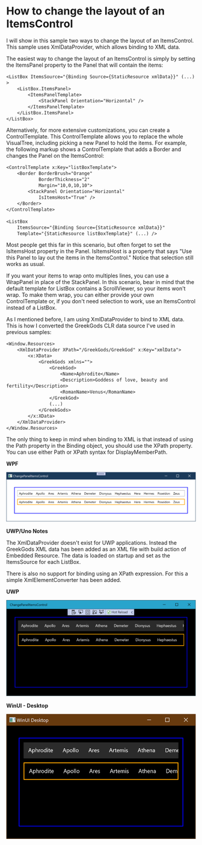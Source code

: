 # How to change the layout of an ItemsControl

I will show in this sample two ways to change the layout of an ItemsControl. This sample uses XmlDataProvider, which allows binding to XML data. 

The easiest way to change the layout of an ItemsControl is simply by setting the ItemsPanel property to the Panel that will contain the items:

	<ListBox ItemsSource="{Binding Source={StaticResource xmlData}}" (...) >
		<ListBox.ItemsPanel>
			<ItemsPanelTemplate>
				<StackPanel Orientation="Horizontal" />
			</ItemsPanelTemplate>
		</ListBox.ItemsPanel>
	</ListBox>

Alternatively, for more extensive customizations, you can create a ControlTemplate. This ControlTemplate allows you to replace the whole VisualTree, including picking a new Panel to hold the items. For example, the following markup shows a ControlTemplate that adds a Border and changes the Panel on the ItemsControl:

	<ControlTemplate x:Key="listBoxTemplate">
		<Border BorderBrush="Orange" 
				BorderThickness="2" 
				Margin="10,0,10,10">
			<StackPanel Orientation="Horizontal"
				IsItemsHost="True" />
		</Border>
	</ControlTemplate>
	    
	<ListBox 
		ItemsSource="{Binding Source={StaticResource xmlData}}" 
		Template="{StaticResource listBoxTemplate}" (...) />

Most people get this far in this scenario, but often forget to set the IsItemsHost property in the Panel. IsItemsHost is a property that says "Use this Panel to lay out the items in the ItemsControl." Notice that selection still works as usual.

If you want your items to wrap onto multiples lines, you can use a WrapPanel in place of the StackPanel. In this scenario, bear in mind that the default template for ListBox contains a ScrollViewer, so your items won't wrap. To make them wrap, you can either provide your own ControlTemplate or, if you don't need selection to work, use an ItemsControl instead of a ListBox.

As I mentioned before, I am using XmlDataProvider to bind to XML data. This is how I converted the GreekGods CLR data source I've used in previous samples:

	<Window.Resources>
		<XmlDataProvider XPath="/GreekGods/GreekGod" x:Key="xmlData">
			<x:XData>
				<GreekGods xmlns="">
					<GreekGod>
						<Name>Aphrodite</Name>
						<Description>Goddess of love, beauty and fertility</Description>
						<RomanName>Venus</RomanName>
					</GreekGod>
					(...)
				</GreekGods>
			</x:XData>
		</XmlDataProvider>
	</Window.Resources>

The only thing to keep in mind when binding to XML is that instead of using the Path property in the Binding object, you should use the XPath property. You can use either Path or XPath syntax for DisplayMemberPath.

**WPF**

![](Images/ChangePanelItemsControl.png)

**UWP/Uno Notes**

The XmlDataProvider doesn't exist for UWP applications. Instead the GreekGods XML data has been added as an XML file with build action of Embedded Resource. The data is loaded on startup and set as the ItemsSource for each ListBox. 

There is also no support for binding using an XPath expression. For this a simple XmlElementConverter has been added.

**UWP**

![](Images/ChangePanelItemsControl-uwp.png)

**WinUI - Desktop**

![](Images/ChangePanelItemsControl-desktop.png)


